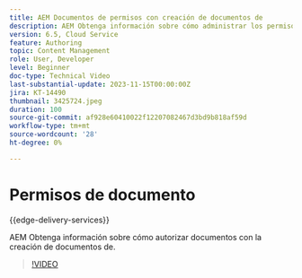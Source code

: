 ```yaml
---
title: AEM Documentos de permisos con creación de documentos de
description: AEM Obtenga información sobre cómo administrar los permisos de contenido con la creación de documentos de.
version: 6.5, Cloud Service
feature: Authoring
topic: Content Management
role: User, Developer
level: Beginner
doc-type: Technical Video
last-substantial-update: 2023-11-15T00:00:00Z
jira: KT-14490
thumbnail: 3425724.jpeg
duration: 100
source-git-commit: af928e60410022f12207082467d3bd9b818af59d
workflow-type: tm+mt
source-wordcount: '28'
ht-degree: 0%

---
```



# Permisos de documento

{{edge-delivery-services}}

AEM Obtenga información sobre cómo autorizar documentos con la creación de documentos de.

>[!VIDEO](https://video.tv.adobe.com/v/3425724/?learn=on)
